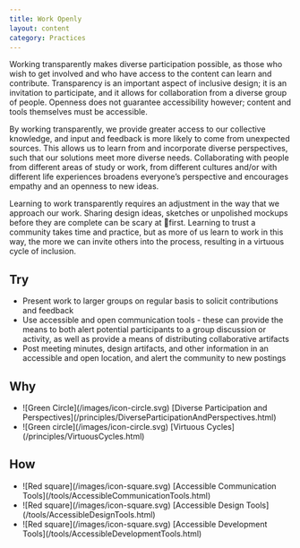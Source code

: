 ```yaml
---
title: Work Openly
layout: content
category: Practices
---
```


Working transparently makes diverse participation possible,
as those who wish to get involved and who have access to
the content can learn and contribute. Transparency is an
important aspect of inclusive design; it is an invitation to
participate, and it allows for collaboration from a diverse
group of people. Openness does not guarantee accessibility
however; content and tools themselves must be accessible.

By working transparently, we provide greater access to our
collective knowledge, and input and feedback is more likely
to come from unexpected sources. This allows us to learn
from and incorporate diverse perspectives, such that our
solutions meet more diverse needs. Collaborating with people from different areas of study or work, from different cultures and/or with different life experiences broadens everyone’s perspective and encourages empathy and an openness to new ideas.

Learning to work transparently requires an adjustment in
the way that we approach our work. Sharing design ideas,
sketches or unpolished mockups before they are complete
can be scary at first. Learning to trust a community takes
time and practice, but as more of us learn to work in this
way, the more we can invite others into the process,
resulting in a virtuous cycle of inclusion.

## Try
* Present work to larger groups on regular basis to solicit contributions and feedback
* Use accessible and open communication tools - these can provide the means to both alert potential participants to a group discussion or activity, as well as provide a means of distributing collaborative artifacts
* Post meeting minutes, design artifacts, and other information in an accessible and open location, and alert the community to new postings

## Why
<ul class="idg-articleContentUseWhyHow"><li>![Green Circle](/images/icon-circle.svg) [Diverse Participation and Perspectives](/principles/DiverseParticipationAndPerspectives.html)</li>
<li>![Green circle](/images/icon-circle.svg) [Virtuous Cycles](/principles/VirtuousCycles.html)</li></ul>

## How
<ul class="idg-articleContentUseWhyHow"><li>![Red square](/images/icon-square.svg) [Accessible Communication Tools](/tools/AccessibleCommunicationTools.html)</li>
<li>![Red square](/images/icon-square.svg) [Accessible Design Tools](/tools/AccessibleDesignTools.html)</li>
<li>![Red square](/images/icon-square.svg) [Accessible Development Tools](/tools/AccessibleDevelopmentTools.html)</li></ul>